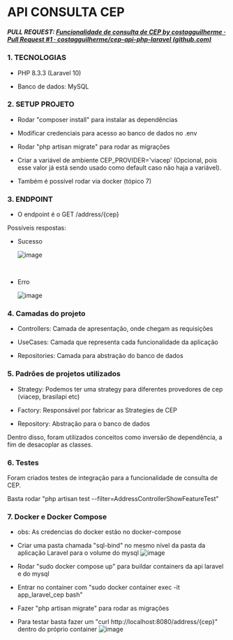 
# API CONSULTA CEP

##### PULL REQUEST: [Funcionalidade de consulta de CEP by costagguilherme · Pull Request #1 · costagguilherme/cep-api-php-laravel (github.com)](https://github.com/costagguilherme/cep-api-php-laravel/pull/1)

  

### 1. TECNOLOGIAS

* PHP 8.3.3 (Laravel 10)

* Banco de dados: MySQL

  

### 2. SETUP PROJETO

* Rodar "composer install" para instalar as dependências

* Modificar credenciais para acesso ao banco de dados no .env

* Rodar "php artisan migrate" para rodar as migrações

* Criar a variável de ambiente CEP_PROVIDER='viacep' (Opcional, pois esse valor já está sendo usado como default caso não haja a variável).
* Também é possível rodar via docker (tópico 7)

  

### 3. ENDPOINT

* O endpoint é o GET /address/{cep}

Possíveis respostas:
* Sucesso
  </br>

  ![image](https://github.com/costagguilherme/cep-api-php-laravel/assets/81521273/a87ae81a-a5d4-4888-90c6-4bfd27abccea)

  </br>

* Erro
  
  ![image](https://github.com/costagguilherme/cep-api-php-laravel/assets/81521273/a81060e8-a314-44f1-bf56-ddb09301c38d)



### 4. Camadas do projeto

* Controllers: Camada de apresentação, onde chegam as requisições

* UseCases: Camada que representa cada funcionalidade da aplicação

* Repositories: Camada para abstração do banco de dados

### 5. Padrões de projetos utilizados

* Strategy: Podemos ter uma strategy para diferentes provedores de cep (viacep, brasilapi etc)

* Factory: Responsável por fabricar as Strategies de CEP

* Repository: Abstração para o banco de dados

  

Dentro disso, foram utilizados conceitos como inversão de dependência, a fim de desacoplar as classes.

  

### 6. Testes

Foram criados testes de integração para a funcionalidade de consulta de CEP.

Basta rodar "php artisan test --filter=AddressControllerShowFeatureTest"


### 7. Docker e Docker Compose
* obs: As credencias do docker estão no docker-compose
* Criar uma pasta chamada "sql-bind" no mesmo nível da pasta da aplicação Laravel para o volume do mysql
![image](https://github.com/costagguilherme/cep-api-php-laravel/assets/81521273/fb7b71a1-a527-4ea7-97fe-4cee0df74485)

* Rodar "sudo docker compose up" para buildar containers da api laravel e do mysql
* Entrar no container com "sudo docker container exec -it app_laravel_cep bash"
* Fazer "php artisan migrate" para rodar as migrações
* Para testar basta fazer um "curl http://localhost:8080/address/{cep}" dentro do próprio container
![image](https://github.com/costagguilherme/cep-api-php-laravel/assets/81521273/b1ac3242-3fc3-454c-a099-7207884dd213)
